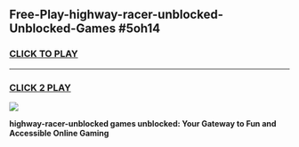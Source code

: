 
## Free-Play-highway-racer-unblocked-Unblocked-Games #5oh14
<h3>
<a href="https://news.freeplayer.one?title=highway-racer-unblocked&ref=8M">CLICK TO PLAY</a></h3>
<hr>

<h3>
<a href="https://news.freeplayer.one?title=highway-racer-unblocked&ref=8M">CLICK 2 PLAY</a>
  
</h3>

<a href="https://news.freeplayer.one?title=highway-racer-unblocked&ref=8M"><img src="https://clearcache.store/games.png"></a>


**highway-racer-unblocked games unblocked: Your Gateway to Fun and Accessible Online Gaming**
